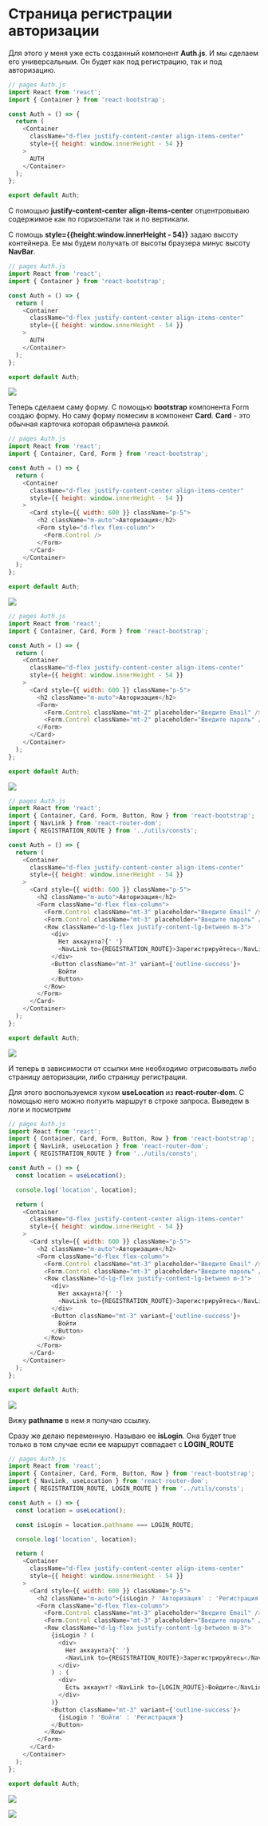 # Страница регистрации авторизации

Для этого у меня уже есть созданный компонент **Auth.js**. И мы сделаем его универсальным. Он будет как под регистрацию, так и под авторизацию.

```js
// pages Auth.js
import React from 'react';
import { Container } from 'react-bootstrap';

const Auth = () => {
  return (
    <Container
      className="d-flex justify-content-center align-items-center"
      style={{ height: window.innerHeight - 54 }}
    >
      AUTH
    </Container>
  );
};

export default Auth;
```

C помощью **justify-content-center** **align-items-center** отцентровываю содержимое как по горизонтали так и по вертикали.

C помощь **style={{height:window.innerHeight - 54}}** задаю высоту контейнера. Ее мы будем получать от высоты браузера минус высоту **NavBar**.

```js
// pages Auth.js
import React from 'react';
import { Container } from 'react-bootstrap';

const Auth = () => {
  return (
    <Container
      className="d-flex justify-content-center align-items-center"
      style={{ height: window.innerHeight - 54 }}
    >
      AUTH
    </Container>
  );
};

export default Auth;
```

![](img/001.jpg)

Теперь сделаем саму форму. С помощью **bootstrap** компонента Form создаю форму. Но саму форму помесим в компонент **Card**. **Card** - это обычная карточка которая обрамлена рамкой.

```js
// pages Auth.js
import React from 'react';
import { Container, Card, Form } from 'react-bootstrap';

const Auth = () => {
  return (
    <Container
      className="d-flex justify-content-center align-items-center"
      style={{ height: window.innerHeight - 54 }}
    >
      <Card style={{ width: 600 }} className="p-5">
        <h2 className="m-auto">Авторизация</h2>
        <Form style="d-flex flex-column">
          <Form.Control />
        </Form>
      </Card>
    </Container>
  );
};

export default Auth;
```

![](img/002.jpg)

```js
// pages Auth.js
import React from 'react';
import { Container, Card, Form } from 'react-bootstrap';

const Auth = () => {
  return (
    <Container
      className="d-flex justify-content-center align-items-center"
      style={{ height: window.innerHeight - 54 }}
    >
      <Card style={{ width: 600 }} className="p-5">
        <h2 className="m-auto">Авторизация</h2>
        <Form>
          <Form.Control className="mt-2" placeholder="Введите Email" />
          <Form.Control className="mt-2" placeholder="Введите пароль" />
        </Form>
      </Card>
    </Container>
  );
};

export default Auth;
```

![](img/003.jpg)

```js
// pages Auth.js
import React from 'react';
import { Container, Card, Form, Button, Row } from 'react-bootstrap';
import { NavLink } from 'react-router-dom';
import { REGISTRATION_ROUTE } from '../utils/consts';

const Auth = () => {
  return (
    <Container
      className="d-flex justify-content-center align-items-center"
      style={{ height: window.innerHeight - 54 }}
    >
      <Card style={{ width: 600 }} className="p-5">
        <h2 className="m-auto">Авторизация</h2>
        <Form className="d-flex flex-column">
          <Form.Control className="mt-3" placeholder="Введите Email" />
          <Form.Control className="mt-3" placeholder="Введите пароль" />
          <Row className="d-lg-flex justify-content-lg-between m-3">
            <div>
              Нет аккаунта?{' '}
              <NavLink to={REGISTRATION_ROUTE}>Зарегистрируйтесь</NavLink>
            </div>
            <Button className="mt-3" variant={'outline-success'}>
              Войти
            </Button>
          </Row>
        </Form>
      </Card>
    </Container>
  );
};

export default Auth;
```

![](img/004.jpg)

И теперь в зависимости от ссылки мне необходимо отрисовывать либо страницу авторизации, либо страницу регистрации.

Для этого воспользуемся хуком **useLocation** из **react-router-dom**. С помощью него можно полуить маршрут в строке запроса. Выведем в логи и посмотрим

```js
// pages Auth.js
import React from 'react';
import { Container, Card, Form, Button, Row } from 'react-bootstrap';
import { NavLink, useLocation } from 'react-router-dom';
import { REGISTRATION_ROUTE } from '../utils/consts';

const Auth = () => {
  const location = useLocation();

  console.log('location', location);

  return (
    <Container
      className="d-flex justify-content-center align-items-center"
      style={{ height: window.innerHeight - 54 }}
    >
      <Card style={{ width: 600 }} className="p-5">
        <h2 className="m-auto">Авторизация</h2>
        <Form className="d-flex flex-column">
          <Form.Control className="mt-3" placeholder="Введите Email" />
          <Form.Control className="mt-3" placeholder="Введите пароль" />
          <Row className="d-lg-flex justify-content-lg-between m-3">
            <div>
              Нет аккаунта?{' '}
              <NavLink to={REGISTRATION_ROUTE}>Зарегистрируйтесь</NavLink>
            </div>
            <Button className="mt-3" variant={'outline-success'}>
              Войти
            </Button>
          </Row>
        </Form>
      </Card>
    </Container>
  );
};

export default Auth;
```

![](img/005.jpg)

Вижу **pathname** в нем я получаю ссылку.

Сразу же делаю переменную. Называю ее **isLogin**. Она будет true только в том случае если ее маршрут совпадает с **LOGIN_ROUTE**

```js
// pages Auth.js
import React from 'react';
import { Container, Card, Form, Button, Row } from 'react-bootstrap';
import { NavLink, useLocation } from 'react-router-dom';
import { REGISTRATION_ROUTE, LOGIN_ROUTE } from '../utils/consts';

const Auth = () => {
  const location = useLocation();

  const isLogin = location.pathname === LOGIN_ROUTE;

  console.log('location', location);

  return (
    <Container
      className="d-flex justify-content-center align-items-center"
      style={{ height: window.innerHeight - 54 }}
    >
      <Card style={{ width: 600 }} className="p-5">
        <h2 className="m-auto">{isLogin ? 'Авторизация' : 'Регистрация'}</h2>
        <Form className="d-flex flex-column">
          <Form.Control className="mt-3" placeholder="Введите Email" />
          <Form.Control className="mt-3" placeholder="Введите пароль" />
          <Row className="d-lg-flex justify-content-lg-between m-3">
            {isLogin ? (
              <div>
                Нет аккаунта?{' '}
                <NavLink to={REGISTRATION_ROUTE}>Зарегистрируйтесь</NavLink>
              </div>
            ) : (
              <div>
                Есть аккаунт? <NavLink to={LOGIN_ROUTE}>Войдите</NavLink>
              </div>
            )}
            <Button className="mt-3" variant={'outline-success'}>
              {isLogin ? 'Войти' : 'Регистрация'}
            </Button>
          </Row>
        </Form>
      </Card>
    </Container>
  );
};

export default Auth;
```

![](img/006.jpg)

![](img/007.jpg)
